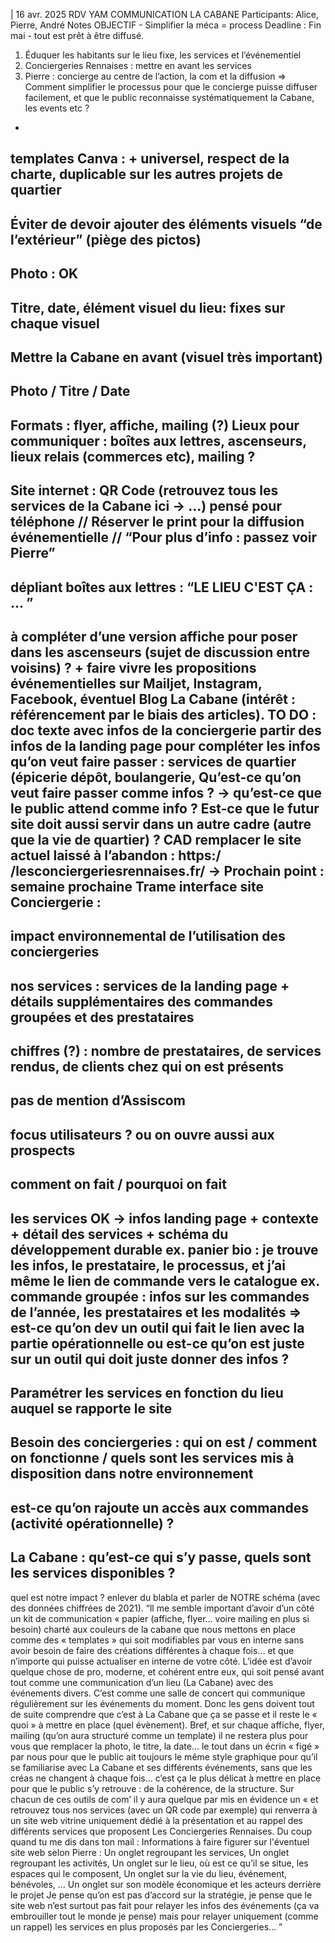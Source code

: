 |
16 avr. 2025 RDV YAM COMMUNICATION LA CABANE
Participants: Alice, Pierre, André
Notes
OBJECTIF - Simplifier la méca = process
Deadline : Fin mai - tout est prêt à être diffusé.
1) Éduquer les habitants sur le lieu fixe, les services et l’événementiel
2) Conciergeries Rennaises : mettre en avant les services
3) Pierre : concierge au centre de l’action, la com et la diffusion
=> Comment simplifier le processus pour que le concierge puisse diffuser facilement, et que
le public reconnaisse systématiquement la Cabane, les events etc ?
-
templates Canva : + universel, respect de la charte, duplicable sur les autres projets
de quartier
-
Éviter de devoir ajouter des éléments visuels “de l’extérieur” (piège des pictos)
-
Photo : OK
-
Titre, date, élément visuel du lieu: fixes sur chaque visuel
-
Mettre la Cabane en avant (visuel très important)
-
Photo / Titre / Date
-
Formats : flyer, affiche, mailing (?)
Lieux pour communiquer : boîtes aux lettres, ascenseurs, lieux relais (commerces etc),
mailing ?
-
Site internet : QR Code (retrouvez tous les services de la Cabane ici → …) pensé
pour téléphone // Réserver le print pour la diffusion événementielle // “Pour plus
d’info : passez voir Pierre”
-
dépliant boîtes aux lettres : “LE LIEU C'EST ÇA : …
”
-
à compléter d’une version affiche pour poser dans les ascenseurs (sujet de
discussion entre voisins) ?
+
faire vivre les propositions événementielles sur Mailjet, Instagram, Facebook,
éventuel Blog La Cabane (intérêt : référencement par le biais des articles).
TO DO :
doc texte avec infos de la conciergerie
partir des infos de la landing page pour compléter les infos qu’on veut faire passer : services
de quartier (épicerie dépôt, boulangerie,
Qu’est-ce qu’on veut faire passer comme infos ? → qu’est-ce que le public attend comme
info ?
Est-ce que le futur site doit aussi servir dans un autre cadre (autre que la vie de quartier) ?
CAD remplacer le site actuel laissé à l’abandon : https:/ /lesconciergeriesrennaises.fr/
→ Prochain point : semaine prochaine
Trame interface site Conciergerie :
-
impact environnemental de l’utilisation des conciergeries
-
nos services : services de la landing page + détails supplémentaires des commandes
groupées et des prestataires
-
chiffres (?) : nombre de prestataires, de services rendus, de clients chez qui on est
présents
-
pas de mention d’Assiscom
-
focus utilisateurs ? ou on ouvre aussi aux prospects
-
comment on fait / pourquoi on fait
-
les services
OK → infos landing page + contexte + détail des services + schéma du développement
durable
ex. panier bio : je trouve les infos, le prestataire, le processus, et j’ai même le lien de
commande vers le catalogue
ex. commande groupée : infos sur les commandes de l’année, les prestataires et les
modalités
=> est-ce qu’on dev un outil qui fait le lien avec la partie opérationnelle ou est-ce qu’on est juste sur
un outil qui doit juste donner des infos ?
-
Paramétrer les services en fonction du lieu auquel se rapporte le site
-
Besoin des conciergeries : qui on est / comment on fonctionne / quels sont les services mis à
disposition dans notre environnement
-
est-ce qu’on rajoute un accès aux commandes (activité opérationnelle) ?
-
La Cabane : qu’est-ce qui s’y passe, quels sont les services disponibles ?
-
quel est notre impact ?
enlever du blabla et parler de NOTRE schéma (avec des données chiffrées de 2021).
“ll me semble important d’avoir d’un côté un kit de communication « papier (affiche, flyer… voire
mailing en plus si besoin) charté aux couleurs de la cabane que nous mettons en place comme des «
templates » qui soit modifiables par vous en interne sans avoir besoin de faire des créations
différentes à chaque fois… et que n’importe qui puisse actualiser en interne de votre côté.
L’idée est d’avoir quelque chose de pro, moderne, et cohérent entre eux, qui soit pensé avant tout
comme une communication d’un lieu (La Cabane) avec des événements divers. C’est comme une
salle de concert qui communique régulièrement sur les événements du moment. Donc les gens
doivent tout de suite comprendre que c’est à La Cabane que ça se passe et il reste le « quoi » à mettre
en place (quel évènement).
Bref, et sur chaque affiche, flyer, mailing (qu’on aura structuré comme un template) il ne restera plus
pour vous que remplacer la photo, le titre, la date… le tout dans un écrin « figé » par nous pour que le
public ait toujours le même style graphique pour qu’il se familiarise avec La Cabane et ses différents
événements, sans que les créas ne changent à chaque fois… c’est ça le plus délicat à mettre en place
pour que le public s’y retrouve : de la cohérence, de la structure. Sur chacun de ces outils de com’ il y
aura quelque par mis en évidence un « et retrouvez tous nos services (avec un QR code par exemple)
qui renverra à un site web vitrine uniquement dédié à la présentation et au rappel des différents
services que proposent Les Conciergeries Rennaises.
Du coup quand tu me dis dans ton mail :
Informations à faire figurer sur l'éventuel site web selon Pierre :
Un onglet regroupant les services,
Un onglet regroupant les activités,
Un onglet sur le lieu, où est ce qu’il se situe, les espaces qui le composent,
Un onglet sur la vie du lieu, événement, bénévoles, …
Un onglet sur son modèle économique et les acteurs derrière le projet
Je pense qu’on est pas d’accord sur la stratégie, je pense que le site web n’est surtout pas fait pour
relayer les infos des événements (ça va embrouiller tout le monde je pense) mais pour relayer
uniquement (comme un rappel) les services en plus proposés par les Conciergeries…
”